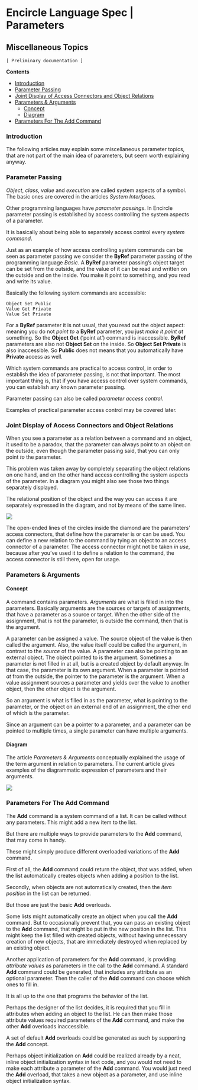 ﻿Encircle Language Spec | Parameters
===================================

Miscellaneous Topics
--------------------

`[ Preliminary documentation ]`

__Contents__

- [Introduction](#introduction)
- [Parameter Passing](#parameter-passing)
- [Joint Display of Access Connectors and Object Relations](#joint-display-of-access-connectors-and-object-relations)
- [Parameters & Arguments](#parameters--arguments)
    - [Concept](#concept)
    - [Diagram](#diagram)
- [Parameters For The Add Command](#parameters-for-the-add-command)

### Introduction

The following articles may explain some miscellaneous parameter topics, that are not part of the main idea of parameters, but seem worth explaining anyway.

### Parameter Passing

*Object*, *class*, *value* and *execution* are called system aspects of a symbol. The basic ones are covered in the articles *System Interfaces*.

Other programming languages have *parameter passings*. In Encircle parameter passing is established by access controlling the system aspects of a parameter.

It is basically about being able to separately access control every *system command*.

Just as an example of how access controlling system commands can be seen as parameter passing we consider the __ByRef__ parameter passing of the programming language *Basic*. A __ByRef__ parameter passing’s object target can be set from the outside, and the value of it can be read and written on the outside and on the inside. You make it point to something, and you read and write its value.

Basically the following system commands are accessible:

    Object Set Public
    Value Get Private
    Value Set Private

For a __ByRef__ parameter it is not usual, that you read out the object aspect: meaning you do not *point to* a __ByRef__ parameter, you just *make it point at* something. So the __Object Get__ (‘point at’) command is inaccessible. __ByRef__ parameters are also not __Object Set__ on the inside. So __Object Set Private__ is also inaccessible. So __Public__ does not means that you automatically have __Private__ access as well.

Which system commands are practical to access control, in order to establish the idea of parameter passing, is not that important. The most important thing is, that if you have access control over system commands, you can establish any known parameter passing.

Parameter passing can also be called *parameter access control*.

Examples of practical parameter access control may be covered later.

### Joint Display of Access Connectors and Object Relations

When you see a parameter as a relation between a command and an object, it used to be a paradox, that the parameter can always point to an object on the outside, even though the parameter passing said, that you can only point *to* the parameter.

This problem was taken away by completely separating the object relations on one hand, and on the other hand access controlling the system aspects of the parameter. In a diagram you might also see those two things separately displayed.

The relational position of the object and the way you can access it are separately expressed in the diagram, and not by means of the same lines.

![](images/3.%20Miscellaneous%20Parameter%20Topics.001.png)

The open-ended lines of the circles inside the diamond are the parameters’ access connectors, that define how the parameter is or can be used. You can define a new relation to the command by tying an object to an access connector of a parameter. The access connector might not be taken *in use*, because after you’ve used it to define a relation to the command, the access connector is still there, open for usage.

### Parameters & Arguments

#### Concept

A command contains parameters. *Arguments* are what is filled in into the parameters. Basically arguments are the sources or targets of assignments, that have a parameter as a source or target. When the other side of the assignment, that is not the parameter, is outside the command, then that is the argument.

A parameter can be assigned a value. The source object of the value is then called the argument. Also, the value itself could be called the argument, in contrast to the *source* of the value. A parameter can also be pointing to an external object. The object pointed to is the argument. Sometimes a parameter is not filled in at all, but is a created object by default anyway. In that case, the parameter is its own argument. When a parameter is pointed *at* from the outside, the pointer to the parameter is the argument. When a value assignment sources a parameter and yields over the value to another object, then the other object is the argument.

So an argument is what is filled in as the parameter, what is pointing to the parameter, or the object on an external end of an assignment, the other end of which is the parameter.

Since an argument can be a pointer to a parameter, and a parameter can be pointed to multiple times, a single parameter can have multiple arguments.

#### Diagram

The article *Parameters & Arguments* conceptually explained the usage of the term argument in relation to parameters. The current article gives examples of the diagrammatic expression of parameters and their arguments.

![](images/3.%20Miscellaneous%20Parameter%20Topics.002.png)

### Parameters For The Add Command

The __Add__ command is a system command of a list. It can be called without any parameters. This might add a new item to the list.

But there are multiple ways to provide parameters to the __Add__ command, that may come in handy.

These might simply produce different overloaded variations of the __Add__ command.

First of all, the __Add__ command could return the object, that was added, when the list automatically creates objects when adding a position to the list.

Secondly, when objects are not automatically created, then the *item position* in the list can be returned.

But those are just the basic __Add__ overloads.

Some lists might automatically create an object when you call the __Add__ command. But to occasionally prevent that, you can pass an existing object to the __Add__ command, that might be put in the new position in the list. This might keep the list filled with created objects, without having unnecessary creation of new objects, that are immediately destroyed when replaced by an existing object.

Another application of parameters for the __Add__ command, is providing *attribute values* as parameters in the call to the __Add__ command. A standard __Add__ command could be generated, that includes any attribute as an optional parameter. Then the caller of the __Add__ command can choose which ones to fill in.

It is all up to the one that programs the behavior of the list.

Perhaps the designer of the list decides, it is required that you fill in attributes when adding an object to the list. He can then make those attribute values required parameters of the __Add__ command, and make the other __Add__ overloads inaccessible.

A set of default __Add__ overloads could be generated as such by supporting the __Add__ concept.

Perhaps object initialization on __Add__ could be realized already by a neat, inline object initialization syntax in text code, and you would not need to make each attribute a parameter of the __Add__ command. You would just need the __Add__ overload, that takes a new object as a parameter, and use inline object initialization syntax.
